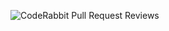 ![CodeRabbit Pull Request Reviews](https://img.shields.io/coderabbit/prs/github/anantmann9057/JustChillVideoPlatform?utm_source=oss&utm_medium=github&utm_campaign=anantmann9057%2FJustChillVideoPlatform&labelColor=171717&color=FF570A&link=https%3A%2F%2Fcoderabbit.ai&label=CodeRabbit+Reviews)
